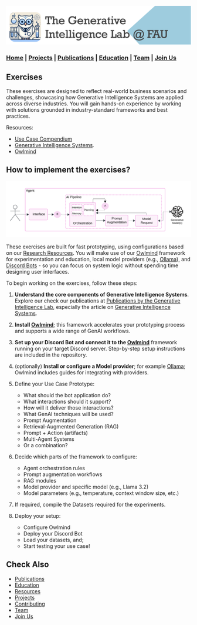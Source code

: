 ![GenI-Lab Banner](./images/genilab-banner.png)

### [Home](README.md) | [Projects](PROJECTS.md) | [Publications](KNOWLEDGE.md#publications) | [Education](KNOWLEDGE.md#education) | [Team](PEOPLE.md) |  [Join Us](JOIN.md)


## Exercises

These exercises are designed to reflect real-world business scenarios and challenges, showcasing how Generative Intelligence Systems are applied across diverse industries. You will gain hands-on experience by working with solutions grounded in industry-standard frameworks and best practices.

Resources:

* [Use Case Compendium](./pages/GenI-Lab-Use-Case-Compendium.xlsx)
* [Generative Intelligence Systems](https://medium.com/generative-intelligence-lab/generative-intelligence-systems-concepts-and-research-opportunities-0740b1b5c7eb).
* [Owlmind](https://github.com/genilab-fau/owlmind)

## How to implement the exercises?

![GenI System Architecrure](./images/docs/genai-arch.png)

These exercises are built for fast prototyping, using configurations based on our [Research Resources](./PROJECTS.md#resources). You will make use of our [Owlmind](https://github.com/genilab-fau/owlmind) framework for experimentation and education, local model providers (e.g., [Ollama](http://www.ollama.com)), and [Discord Bots](http://www.discord.com) - so you can focus on system logic without spending time designing user interfaces.


To begin working on the exercises, follow these steps:

1. **Understand the core components of Generative Intelligence Systems**. Explore our check our publications at [Publications by the Generative Intelligence Lab](https://medium.com/generative-intelligence-lab), especially the article on [Generative Intelligence Systems](https://medium.com/generative-intelligence-lab/generative-intelligence-systems-concepts-and-research-opportunities-0740b1b5c7eb).

1.  **Install [Owlmind](https://github.com/genilab-fau/owlmind)**; this framework accelerates your prototyping process and supports a wide range of GenAI workflows.

1. **Set up your Discord Bot and connect it to the [Owlmind](https://github.com/genilab-fau/owlmind)** framework running on your target Discord server. Step-by-step setup instructions are included in the repository.


1. (optionally) **Install or configure a Model provider**; for example [Ollama](http://www.ollama.com); Owlmind includes guides for integrating with providers.

1. Define your Use Case Prototype:
    * What should the bot application do?
    * What interactions should it support?
    * How will it deliver those interactions?
    * What GenAI techniques will be used?
    * Prompt Augmentation
    * Retrieval-Augmented Generation (RAG)
    * Prompt + Action (artifacts)
    * Multi-Agent Systems
    * Or a combination?

1. Decide which parts of the framework to configure:
    * Agent orchestration rules
    * Prompt augmentation workflows
    * RAG modules
    * Model provider and specific model (e.g., Llama 3.2)
    * Model parameters (e.g., temperature, context window size, etc.)

1. If required, compile the Datasets required for the experiments.

1. Deploy your setup: 
    * Configure Owlmind
    * Deploy your Discord Bot
    * Load your datasets, and;
    * Start testing your use case!


## Check Also

* [Publications](KNOWLEDGE.md#publications)
* [Education](KNOWLEDGE.md#education)
* [Resources](PROJECTS.md#resources)
* [Projects](PROJECTS.md)
* [Contributing](CONTRIBUTE.md)
* [Team](PEOPLE.md)
* [Join Us](JOIN.md)
  
  
